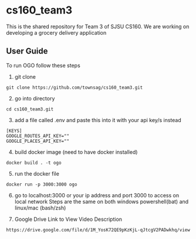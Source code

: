 # cs160_team3
This is the shared repository for Team 3 of SJSU CS160. We are working on developing a grocery delivery application

## User Guide
To run OGO follow these steps
1. git clone
```
git clone https://github.com/townsag/cs160_team3.git
```
2. go into directory 
```
cd cs160_team3.git
```

3. add a file called .env and paste this into it with your api key/s instead
```
[KEYS]
GOOGLE_ROUTES_API_KEY=""
GOOGLE_PLACES_API_KEY=""
```
4. build docker image (need to have docker installed)
```
docker build . -t ogo
```
5. run the docker file
```
docker run -p 3000:3000 ogo
```
6. go to localhost:3000 or your ip address and port 3000 to access on local network
Steps are  the same on both windows powershell(bat) and linux/mac (bash/zsh)

7. Google Drive Link to View Video Description

`https://drive.google.com/file/d/1M_YosK72QE9pKzKjL-qJtcgV2PADwkhq/view`
